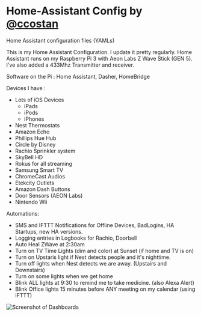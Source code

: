 # Home-Assistant Config by [@ccostan](http://www.twitter.com/ccostan)
Home Assistant configuration files (YAMLs)

This is my Home Assistant Configuration.  I update it pretty regularly. 
Home Assistant runs on my Raspberry Pi 3 with Aeon Labs Z Wave Stick (GEN 5). I've also added a 433Mhz Transmitter and receiver.

Software on the Pi : Home Assistant, Dasher, HomeBridge

Devices I have : 
* Lots of iOS Devices
    * iPads
    * iPods
    * iPhones
* Nest Thermostats
* Amazon Echo 
* Phillips Hue Hub
* Circle by Disney
* Rachio Sprinkler system
* SkyBell HD
* Rokus for all streaming
* Samsung Smart TV
* ChromeCast Audios
* Etekcity Outlets
* Amazon Dash Buttons
* Door Sensors (AEON Labs)
* Nintendo Wii

Automations: 
* SMS and IFTTT Notifications for Offline Devices, BadLogins, HA Startups, new HA versions.
* Logging entries in Logbooks for Rachio, Doorbell
* Auto Heal ZWave at 2:30am
* Turn on TV Time Lights (dim and color) at Sunset (if home and TV is on)
* Turn on Upstaris light if Nest detects people and it's nighttime.
* Turn off lights when Nest detects we are away. (Upstairs and Downstairs)
* Turn on some lights when we get home
* Blink ALL lights at 9:30 to remind me to take medicine. (also Alexa Alert)
* Blink Office lights 15 minutes before ANY meeting on my calendar (using IFTTT)

![Screenshot of Dashboards](https://i.imgur.com/HyriksZ.png)

